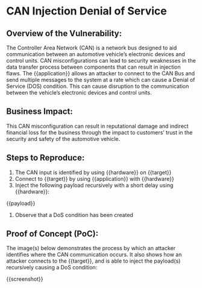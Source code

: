 # CAN Injection Denial of Service

## Overview of the Vulnerability:

The Controller Area Network (CAN) is a network bus designed to aid communication between an automotive vehicle’s electronic devices and control units. CAN misconfigurations can lead to security weaknesses in the data transfer process between components that can result in injection flaws. The {{application}} allows an attacker to connect to the CAN Bus and send multiple messages to the system at a rate which can cause a Denial of Service (DOS) condition. This can cause disruption to the communication between the vehicle’s electronic devices and control units.

## Business Impact:

This CAN misconfiguration can result in reputational damage and indirect financial loss for the business through the impact to customers’ trust in the security and safety of the automotive vehicle.

## Steps to Reproduce:

1. The CAN input is identified by using {{hardware}} on {{target}}
1. Connect to {{target}} by using {{application}} with {{hardware}}
1. Inject the following payload recursively with a short delay using {{hardware}}:

{{payload}}

1. Observe that a DoS condition has been created

## Proof of Concept (PoC):

The image(s) below demonstrates the process by which an attacker identifies where the CAN communication occurs. It also shows how an attacker connects to the {{target}}, and is able to inject the payload(s) recursively causing a DoS condition:

{{screenshot}}
